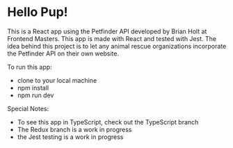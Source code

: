 # Hello Pup! 
This is a React app using the Petfinder API developed by Brian Holt at Frontend Masters. This app is made with React and tested with Jest.  The idea behind this project is to let any animal rescue organizations incorporate the Petfinder API on their own website. 

To run this app: <br />
+ clone to your local machine
+ npm install
+ npm run dev

Special Notes: <br />
+ To see this app in TypeScript, check out the TypeScript branch
+ The Redux branch is a work in progress
+ the Jest testing is a work in progress
